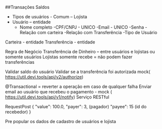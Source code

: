 ##Transações Saldos


- Tipos de usuários - Comum – Lojista
- Usuário – entidade  
	- Nome completo
	-CPF/CNPJ - UNICO
	-Email - UNICO
	-Senha
	-Relação com carteira 
	-Relação com Transferência
	-Tipo de Usuário

Carteira - entidade
Transferência - entidade 

Regra de Negócio 
Transferência de Dinheiro – entre usuários e lojistas ou somente usuários
Lojistas somente recebe = não podem fazer transferências

Validar saldo do usuário
Validar se a transferência foi autorizada  mock( https://util.devi.tools/api/v2/authorize)

@Transactional = reverter a operação em caso de qualquer falha
Enviar email ao usuário que recebeu o pagamento -  mock ( https://util.devi.tools/api/v1/notify)
Serviço RESTful

RequestPost
{
  "value": 100.0,
  "payer": 3, (pagador)
  "payee": 15 (id do recebedor)
}

Pre popular os dados de cadastro de usuários e lojista




